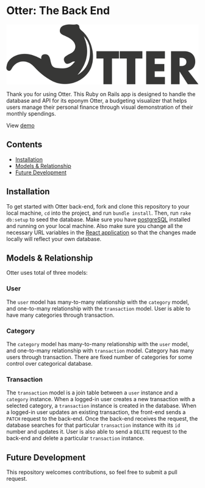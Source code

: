 # Otter: The Back End

![otter-logo](https://github.com/joyceyskwon/otter-client/blob/master/src/assets/otter-black.svg)

Thank you for using Otter. This Ruby on Rails app is designed to handle the database and API for its eponym Otter, a budgeting visualizer that helps users manage their personal finance through visual demonstration of their monthly spendings.

View [demo](https://youtu.be/73MHGAAkCm8)

## Contents

- [Installation](#installation)
- [Models & Relationship](#models--relationship)
- [Future Development](#future-development)

## Installation

To get started with Otter back-end, fork and clone this repository to your local machine, ```cd``` into the project, and run ```bundle install```. Then, run ```rake db:setup``` to seed the database. Make sure you have [postgreSQL](https://postgresapp.com/) installed and running on your local machine. Also make sure you change all the necessary URL variables in the [React application](https://github.com/joyceyskwon/otter-client) so that the changes made locally will reflect your own database.

## Models & Relationship

Otter uses total of three models:

### User

The ```user``` model has many-to-many relationship with the ```category``` model, and one-to-many relationship with the ```transaction``` model. User is able to have many categories through transaction.

### Category

The ```category``` model has many-to-many relationship with the ```user``` model, and one-to-many relationship with ```transaction``` model. Category has many users through transaction. There are fixed number of categories for some control over categorical database.

### Transaction

The ```transaction``` model is a join table between a ```user``` instance and a ```category``` instance. When a logged-in user creates a new transaction with a selected category, a ```transaction``` instance is created in the database. When a logged-in user updates an existing transaction, the front-end sends a ```PATCH``` request to the back-end. Once the back-end receives the request, the database searches for that particular ```transaction``` instance with its ```id``` number and updates it. User is also able to send a ```DELETE``` request to the back-end and delete a particular ```transaction``` instance.

## Future Development

This repository welcomes contributions, so feel free to submit a pull request.
